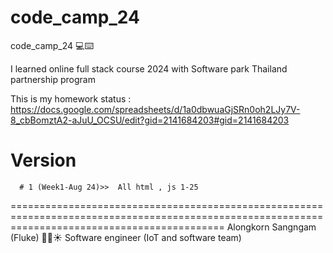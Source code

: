 # code_camp_24

 code_camp_24 💻⌨️

I learned online full stack course 2024 with Software park Thailand partnership program

This is my homework status : https://docs.google.com/spreadsheets/d/1a0dbwuaGjSRn0oh2LJy7V-8_cbBomztA2-aJuU_OCSU/edit?gid=2141684203#gid=2141684203 


# Version
      # 1 (Week1-Aug 24)>>  All html , js 1-25




=================================================================================================================================================
Alongkorn Sangngam (Fluke) 👨🤖☀️
Software engineer (IoT and software team)





